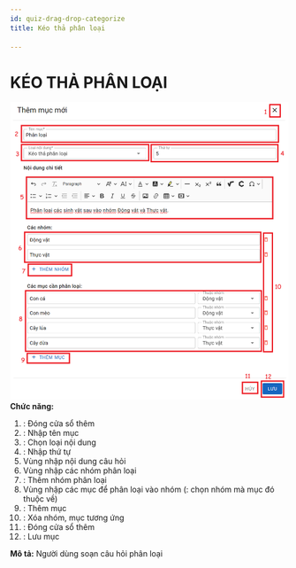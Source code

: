 ```yaml
---
id: quiz-drag-drop-categorize
title: Kéo thả phân loại

---
```


# KÉO THẢ PHÂN LOẠI
![](../../../static/img/soan-hoc-lieu-so/quiz-drag-drop-categorize/phan-loai.png)
__Chức năng:__ 
1. <img src="/docs-lms-hls/img/chung/dong.png" alt="" width="30" />: Đóng cửa sổ thêm
2. <img src="/docs-lms-hls/img/chung/ten-muc.png" alt="" width="80" />: Nhập tên mục
3. <img src="/docs-lms-hls/img/soan-hoc-lieu-so/quiz-drag-drop-categorize/loai.png" alt="" width="130" />: Chọn loại nội dung
4. <img src="/docs-lms-hls/img/chung/thu-tu.png" alt="" width="60" />: Nhập thứ tự
5. Vùng nhập nội dung câu hỏi
6. Vùng nhập các nhóm phân loại
7. <img src="/docs-lms-hls/img/soan-hoc-lieu-so/quiz-drag-drop-categorize/them.png" alt="" width="130" />: Thêm nhóm phân loại
8. Vùng nhập các mục để phân loại vào nhóm (<img src="/docs-lms-hls/img/soan-hoc-lieu-so/quiz-drag-drop-categorize/nhom.png" alt="" width="130" />: chọn nhóm mà mục đó thuộc về)
9. <img src="/docs-lms-hls/img/soan-hoc-lieu-so/quiz-ordering/them.png" alt="" width="110" />: Thêm mục
10. <img src="/docs-lms-hls/img/chung/xoa.png" alt="" width="30" />: Xóa nhóm, mục tương ứng
11. <img src="/docs-lms-hls/img/chung/huy.png" alt="" width="40" />: Đóng cửa sổ thêm
12. <img src="/docs-lms-hls/img/chung/luu.png" alt="" width="50" />: Lưu mục  

__Mô tả:__ Người dùng soạn câu hỏi phân loại
